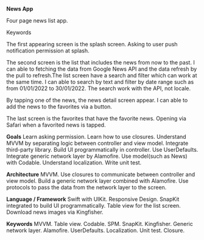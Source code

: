 **News App**

Four page news list app.

Keywords

The first appearing screen is the splash screen. Asking to user push notification permission at splash.

The second screen is the list that includes the news from now to the past. I can able to fetching the data from Google News API and the data refresh by the pull to refresh.The list screen have a search and filter which can work at the same time. I can able to search by text and filter by date range such as from 01/01/2022 to 30/01/2022. The search work with the API, not locale.

By tapping one of the news, the news detail screen appear. I can able to add the news to the favorites via a button.

The last screen is the favorites that have the favorite news. Opening via Safari when a favorited news is tapped.

**Goals**
Learn asking permission.
Learn how to use closures.
Understand MVVM by separating logic between controller and view model.
Integrate third-party library.
Build UI programmatically in controller.
Use UserDefaults.
Integrate generic network layer by Alamofire.
Use model(such as News) with Codable.
Understand localization.
Write unit test.

**Architecture**
MVVM.
Use closures to communicate between controller and view model.
Build a generic network layer combined with Alamofire.
Use protocols to pass the data from the network layer to the screen.

**Language / Framework**
Swift with UIKit.
Responsive Design.
SnapKit integrated to build UI programmatically. 
Table view for the list screen.
Download news images via Kingfisher.

**Keywords**
MVVM.
Table view.
Codable.
SPM.
SnapKit.
Kingfisher.
Generic network layer.
Alamofire.
UserDefaults.
Localization.
Unit test.
Closure.
